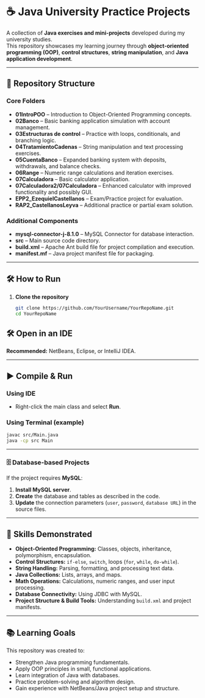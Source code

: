 # ☕ Java University Practice Projects

A collection of **Java exercises and mini-projects** developed during my university studies.  
This repository showcases my learning journey through **object-oriented programming (OOP)**, **control structures**, **string manipulation**, and **Java application development**.

---

## 📂 Repository Structure

### **Core Folders**
- **01IntroPOO** – Introduction to Object-Oriented Programming concepts.
- **02Banco** – Basic banking application simulation with account management.
- **03Estructuras de control** – Practice with loops, conditionals, and branching logic.
- **04TratamientoCadenas** – String manipulation and text processing exercises.
- **05CuentaBanco** – Expanded banking system with deposits, withdrawals, and balance checks.
- **06Range** – Numeric range calculations and iteration exercises.
- **07Calculadora** – Basic calculator application.
- **07Calculadora2/07Calculadora** – Enhanced calculator with improved functionality and possibly GUI.
- **EPP2_EzequielCastellanos** – Exam/Practice project for evaluation.
- **RAP2_CastellanosLeyva** – Additional practice or partial exam solution.

### **Additional Components**
- **mysql-connector-j-8.1.0** – MySQL Connector for database interaction.
- **src** – Main source code directory.
- **build.xml** – Apache Ant build file for project compilation and execution.
- **manifest.mf** – Java project manifest file for packaging.

---

## 🛠 How to Run

1. **Clone the repository**
   ```bash
   git clone https://github.com/YourUsername/YourRepoName.git
   cd YourRepoName
## 🛠 Open in an IDE
**Recommended:** NetBeans, Eclipse, or IntelliJ IDEA.

---

## ▶ Compile & Run

### Using IDE
- Right-click the main class and select **Run**.

### Using Terminal (example)
```bash
javac src/Main.java
java -cp src Main
```
---

### 🗄 Database-based Projects

If the project requires **MySQL**:

1. **Install MySQL server**.
2. **Create** the database and tables as described in the code.
3. **Update** the connection parameters (`user`, `password`, `database URL`) in the source files.

---

## 🎯 Skills Demonstrated

- **Object-Oriented Programming:** Classes, objects, inheritance, polymorphism, encapsulation.
- **Control Structures:** `if-else`, `switch`, loops (`for`, `while`, `do-while`).
- **String Handling:** Parsing, formatting, and processing text data.
- **Java Collections:** Lists, arrays, and maps.
- **Math Operations:** Calculations, numeric ranges, and user input processing.
- **Database Connectivity:** Using JDBC with MySQL.
- **Project Structure & Build Tools:** Understanding `build.xml` and project manifests.

---

## 📚 Learning Goals

This repository was created to:

- Strengthen Java programming fundamentals.
- Apply OOP principles in small, functional applications.
- Learn integration of Java with databases.
- Practice problem-solving and algorithm design.
- Gain experience with NetBeans/Java project setup and structure.
